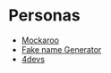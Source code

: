 # Personas

- [Mockaroo](https://www.mockaroo.com/)
- [Fake name Generator](http://pt.fakenamegenerator.com/advanced.php)
- [4devs](http://www.4devs.com.br/)